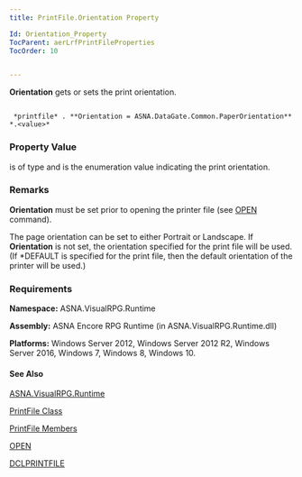 ```yaml
---
title: PrintFile.Orientation Property

Id: Orientation_Property
TocParent: aerLrfPrintFileProperties
TocOrder: 10


---
```


**Orientation** gets or sets the print orientation. 

```

 *printfile* . **Orientation = ASNA.DataGate.Common.PaperOrientation** *.<value>* 
```

### Property Value
*<value>* is of type and is the enumeration value indicating the print orientation. 

### Remarks
**Orientation** must be set prior to opening the printer file (see [OPEN](OPEN.html) command). 

The page orientation can be set to either Portrait or Landscape. If **Orientation** is not set, the orientation specified for the print file will be used. (If *DEFAULT is specified for the print file, then the default orientation of the printer will be used.) 

### Requirements
**Namespace:** ASNA.VisualRPG.Runtime 

**Assembly:** ASNA Encore RPG Runtime (in ASNA.VisualRPG.Runtime.dll) 

**Platforms:** Windows Server 2012, Windows Server 2012 R2, Windows Server 2016, Windows 7, Windows 8, Windows 10. 

#### See Also
[ASNA.VisualRPG.Runtime](ecrLrfRuntimeNamespace.html)

[PrintFile Class](ecrLrfPrintFileClass.html)

[PrintFile Members](ecrLrfPrintFileMembers.html)

[OPEN](OPEN.html)

[DCLPRINTFILE](DCLPRINTFILE.html) <br /> 
